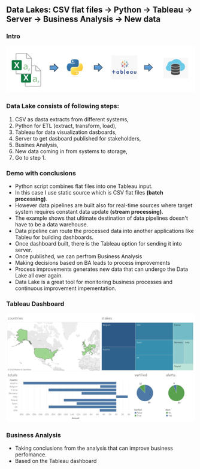 <h2>Data Lakes: CSV flat files -> Python -> Tableau -> Server -> Business Analysis -> New data</h2>
<h3>Intro</h3>
<img src="images/datapipeline.jpg">
<h3>Data Lake consists of following steps:</h3>
<ol>
  <li>CSV as dasta extracts from different systems,</li>
  <li>Python for ETL (extract, transform, load),</li>
  <li>Tableau for data visualization dasboards,</li>
  <li>Server to get dasboard published for stakeholders,</li>
  <li>Busines Analysis,</li>
  <li>New data coming in from systems to storage,</li>
  <li>Go to step 1.</li>
</ol>
<h3>Demo with conclusions</h3>
<ul>
  <li>Python script combines flat files into one Tableau input.</li>
  <li>In this case I use static source  which is CSV flat files <b>(batch processing)</b>.</li>
  <li>However data pipelines are built also for real-time sources where target system requires constant data update <b>(stream processing)</b>.</li>
  <li>The example shows that ultimate destination of data pipelines doesn't have to be a data warehouse.</li>
  <li>Data pipeline can route the processed data into another applications like Tableu for building dashboards.</li>
  <li>Once dashboard built, there is the Tableau option for sending it into server.</li>
  <li>Once published, we can perfrom Business Analysis</li>
  <li>Making decisions based on BA leads to process improvements</li>
  <li>Process improvements generates new data that can undergo the Data Lake all over again.</li>
  <li>Data Lake is a great tool for monitoring business processes and continuous improvement impementation.</li>
</ul>

<h3>Tableau Dashboard</h3>
<img src="images/dashboard.JPG">

<h3>Business Analysis</h3>
<ul>
  <li>Taking conclusions from the analysis that can improve business perfomance.</li>
  <li>Based on the Tableau dashboard</li>
<ul>
